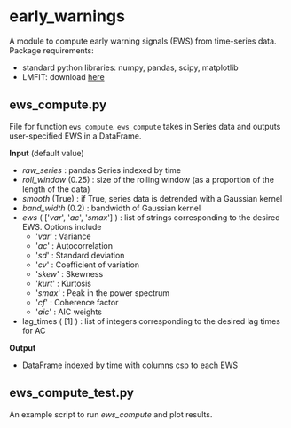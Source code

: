 # early_warnings
A module to compute early warning signals (EWS) from time-series data.
Package requirements:
  - standard python libraries: numpy, pandas, scipy, matplotlib
  - LMFIT: download [here](https://lmfit.github.io/lmfit-py/installation.html)


## ews_compute.py
File for function `ews_compute`.
`ews_compute` takes in Series data and outputs user-specified EWS in a DataFrame.

**Input** (default value)
- *raw_series* : pandas Series indexed by time 
- *roll_window* (0.25) : size of the rolling window (as a proportion of the length of the data)
- *smooth* (True) : if True, series data is detrended with a Gaussian kernel
- *band_width* (0.2) : bandwidth of Gaussian kernel
- *ews* ( ['*var*', '*ac*', '*smax*'] ) : list of strings corresponding to the desired EWS. Options include
  - '*var*'   : Variance
  - '*ac*'    : Autocorrelation
  - '*sd*'    : Standard deviation
  - '*cv*'    : Coefficient of variation
  - '*skew*'  : Skewness
  - '*kurt*'  : Kurtosis
  - '*smax*'  : Peak in the power spectrum
  - '*cf*'    : Coherence factor
  - '*aic*'   : AIC weights
- lag_times ( [1] ) : list of integers corresponding to the desired lag times for AC
    
**Output**
- DataFrame indexed by time with columns csp to each EWS



## ews_compute_test.py
An example script to run *ews_compute* and plot results.
